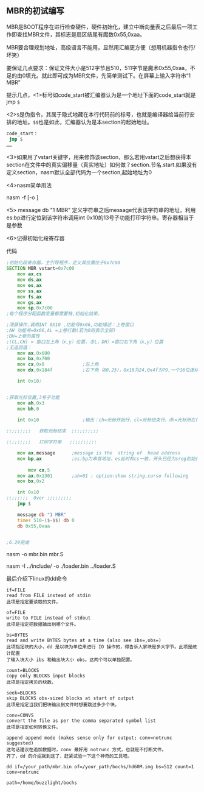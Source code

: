 ## MBR的初试编写

MBR是BOOT程序在进行检查硬件，硬件初始化，建立中断向量表之后最后一项工作即查找MBR文件，其标志是扇区结尾有魔数0x55,0xaa。

MBR要合理规划地址，高级语言不能用，显然用汇编更方便（想用机器指令也行/坏笑）



要保证几点要求：保证文件大小是512字节且510，511字节是魔术0x55,0xaa，不足的由0填充。就此即可成为MBR文件，先简单测试下。在屏幕上输入字符串“1 MBR”



提示几点，<1>标号如code_start被汇编器认为是一个地址下面的code_start就是jmp `$`

 <2>`$`是伪指令，其属于隐式地藏在本行代码前的标号，也就是编译器给当前行安排的地址。`$$`也是如此，汇编器认为是本section的起始地址。

```asm
code_start：
 jmp $ 
…… 
```

<3>如果用了vstart关键字，用来修饰该section，那么若用vstart之后想获得本section在文件中的真实偏移量（真实地址）如何做？section.节名.start.如果没有定义section，nasm默认全部代码为一个section,起始地址为0



<4>nasm简单用法

nasm -f  <format> <filename>  [-o <output> ]

<5> message db "1 MBR" 定义字符串之后message代表该字符串的地址，利用es:bp进行定位到该字符串调用int 0x10的13号子功能打印字符串。寄存器相当于是参数

<6>记得初始化段寄存器

代码

```asm
;初始化段寄存器，主引导程序，定义其位置位于0x7c00
SECTION MBR vstart=0x7c00
	mov ax,cs
	mov ds,ax
	mov es,ax
	mov ss,ax
	mov fs,ax
	mov gs,ax
	mov sp,0x7c00
;每个程序分配函数变量都需要栈,初始化结束。

;清屏操作,调用INT 0X10 ,功能号0x06,功能描述：上卷窗口
;AH 功能号=0x06,AL =上卷行数(若为0则表示全部)
;BH=上卷的属性
;(CL,CH) = 窗口左上角（x,y）位置，（DL，DH）=窗口右下角（x,y）位置
;无返回值：
	mov ax,0x600
	mov bx,0x700
	mov cx,0x0              ;左上角
	mov dx,0x184f           ;右下角（80,25），0x18为24,0x4f为79,一个16位连续数表示xy,采用小端表示法

	int 0x10;


;获取光标位置,3号子功能
	mov ah,0x3
	mov bh,0
	
	int 0x10                ;输出：ch=光标开始行，cl=光标结束行，dh=光标所在行号，dl=光标所在列号

;;;;;;;;;	获取光标结束	;;;;;;;;;;

;;;;;;;;;	打印字符串	;;;;;;;;;;

	mov ax,message 		;message is the  string of  head address
	mov bp,ax    		;es:bp为串首地址，es此时和cs一致，开头已经为sreg初始化
     		
     	mov cx,5
	mov ax,0x1301   	;ah=01 : option:show string,curso following
	mov bx,0x2

	int 0x10
;;;;;;;;  Over ;;;;;;;;;
	jmp $

	message db "1 MBR"
	times 510-($-$$) db 0
	db 0x55,0xaa
	

;6.29完成
```

nasm -o mbr.bin mbr.S

nasm -I ../include/  -o ./loader.bin ../loader.S



最后介绍下linux的dd命令

```shell
if=FILE 
read from FILE instead of stdin 
此项是指定要读取的文件。

of=FILE 
write to FILE instead of stdout 
此项是指定把数据输出到哪个文件。

bs=BYTES 
read and write BYTES bytes at a time (also see ibs=,obs=) 
此项指定块的大小，dd 是以块为单位来进行 IO 操作的，得告诉人家块是多大字节。此项是统计配置
了输入块大小 ibs 和输出块大小 obs。这两个可以单独配置。

count=BLOCKS 
copy only BLOCKS input blocks 
此项是指定拷贝的块数。

seek=BLOCKS 
skip BLOCKS obs-sized blocks at start of output 
此项是指定当我们把块输出到文件时想要跳过多少个块。

conv=CONVS 
convert the file as per the comma separated symbol list 
此项是指定如何转换文件。

append append mode (makes sense only for output; conv=notrunc suggested) 
这句话建议在追加数据时，conv 最好用 notrunc 方式，也就是不打断文件。
齐了，dd 的介绍就到这了，赶紧试验一下这个神奇的工具吧。

dd if=/your_path/mbr.bin of=/your_path/bochs/hd60M.img bs=512 count=1 conv=notrunc

path=/home/buzzlight/bochs
```

